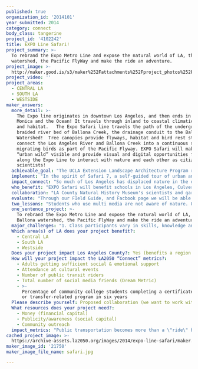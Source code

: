```yaml
---
published: true
organization_id: '2014101'
year_submitted: 2014
category: connect
body_class: tangerine
project_id: '4102242'
title: EXPO Line Safari!
project_summary: >-
  To rebrand the Expo Metro Line and expose the natural world of LA, the Ballona
  watershed, the Pacific FlyWay and make the ride an adventure.
project_image: >-
  http://maker.good.is/s3/maker%252Fattachments%252Fproject_photos%252Fimages%252F21750%252Fdisplay%252Fsafari.jpg=c570x385
project_video: ''
project_areas:
  - CENTRAL LA
  - SOUTH LA
  - WESTSIDE
maker_answers:
  more_detail: >-
    The Expo line originates in downtown Los Angeles, and then ends in Santa
    Monica and the Ocean! It travels through inland to coastal climatic zones,
    and habitat.   The Expo Safari line travels the path of the undergrounded
    braided river bed of Ballona Creek, the drainage conduit to the Ballona
    Watershed!  Tree canopies provide flyways, habitat and bird rest stops that
    connect the Los Angeles River and Ballona Creek into a continuous system for
    migrating birds as part of the Pacific Flyway. EXPO Safari will make the
    “urban wild” visible and provide visual and digital opportunities for riders
    along the Expo Line to interact with nature and each other as citizen
    scientists!
  achievable_goal: "The UCLA Extension Landscape Architecture Program recently completed the Green Alleys Project with Jefferson High School students, and have worked with the County of Los Angeles Department of Parks and Recreation on their regional park master plan. We recently completed working with the City of LA Bureau of Sanitation on applying and creating low impact development solutions along the Tujunga Wash, to reduce TMDL’s at tributaries to reduce the cumulative pollutants at confluences. All these projects were done within the timeframe of a quarter class.\r\n\r\nOur independent study class will cover three quarters and include our landscape architecture, design graphics, and interior design students working with LAUSD students, teachers and scientists. \r\n\r\nMetro grants are available to incorporate arts and sciences and we are in the process of applying as a match.\r\n\r\nThe UCLA Extension Landscape Architecture Program has met all deliverables and timelines within the last 4 years of service project classes."
  implement: "In the spirit of Safari 7, a self-guided tour of urban animal life along New York City’s No. 7 subway line, UCLA Extension Landscape Architecture Program proposes a natural/urban animal life safari along the Expo Line: Expo Safari! An ecological interpretation of Los Angeles while traveling on the Metro Expo Line.  UCLA Extension Landscape Architecture Students and instructors will work with Metro, the  Supervisorial Districts, the cities along the Expo line, the school systems, and other partners to create a natural trail experience of the EXPO Metro’s ride from city center to the sea.\r\n\r\nThe Once and Future Ballona Creek.\r\nThe Expo Safari line travels the path of the undergrounded braided river bed of Ballona Creek, the drainage conduit to the Ballona Watershed!  The Safari will explain the watershed, its importance, the history of urban development and the resulting filling and reduction of the Ballona Creek and its continuing importance and vibrancy, providing habitat and food for migratory birds. \r\n\r\nUrban wildlife is hidden and many creatures live underground, such as possums, rats, raccoons, moles, and snakes.  Subways and pipelines provide habitat for much of this subterranean wildlife.\r\n\r\nConnections to Exposition Park and the LA County Natural History Museum provide opportunities to explore the natural past of California, and the new Botanical Gardens have wonderful displays of California’s native plants, and ecosystems.\r\n\r\nTree canopies provide flyways, habitat and bird rest stops that connect the LAs River and Ballona Creek into a continuous system for migrating birds. Above ground are shorebirds, waterfowl, songbirds and raptors that feed, rest and winter in Southern California. Ducks, hawks, redwing blackbirds, as well as Canada geese, seagulls and snowy plovers are among the many species of birds that can be seen along Expo Safari as it passes through a portion of the Pacific Flyway.\r\n\r\nMaking the “urban wild” of LA visible provides opportunities for schools along the Metro Line to interact with nature. To encourage schools and students to participate, “Field Guides” will be developed and an “Expo Safari! Field Guide Book” (mobile app to be developed), containing information and images of the animals and habitat that are along the route and sections for the recording of animals seen and experienced.  The field guides will be uploaded to a Facebook page : “Field Work: Expo Safari!”, that will showcase citizen scientists discoveries."
  impact_connect: "So much of Los Angeles has displaced nature in the development of the metroplex.  There are many opportunities to show the layers of LA, the past, the underground or unseen, the other creatures that call Los Angeles home. Taking a transportation route and exposing the scenic and natural processes enriches the experiences of the riders, and the understanding of the natural world where we live. \r\n\r\nUsing the Safari, as an exploration, and creating field guides and citizen scientists who record nature and become aware of these interconnections is just one of the possibilities for the Expo Line “Safari”.  This UCLA Extension Landscape Architecture program will work with students, naturalists, artists and metro riders to create an extraordinary experience of nature along the Los Angeles Metro Expo Line.\r\n\r\nUpon implementation, the template could be applied to the other Metro lines: Gold (the Cornfields and LA River), Blue (Augustus F. Hawkins Park and LA Port), etc., creating a network of nature and transportation opportunities.\r\n"
  who_benefit: "EXPO Safari will benefit schools in Los Angeles, Culver City, and Santa Monica by providing a fun scientific expedition using public transportation and exposing these students to the natural process and nature in Los Angeles.\r\n\r\nEXPO Safari will increase ridership along the EXPO line, by weaving the Natural History Museum, Gardens, Ballona Creek, into the Safari experience and engaging riders to explore areas along the route.\r\n\r\nEXPO Safari will benefit the wildlife we share our space with, by creating an understanding of tree canopies, bird migration, the value of wildlife in our city.\r\n\r\nEXPO Safari has the potential to create future botanists, biologists, zoologists, park rangers, hikers and a citizenry that is excited to explore outside the confines of a train, to see more of the world, to learn more and to experience nature.\r\n\r\nEXPO Safari will benefit our Landscape Architecture students in understanding that design is a collaborative process.\r\n"
  collaboration: "LA County Natural History Museum's scientists and gardens create a synergy between the past and the present natural history of LA.\r\n\r\nWe will be working with Science teachers in the various schools along the route. Working together to create a curriculum that is vibrant with urban wildlife. Our Landscape Architecture program has worked with various schools in Los Angeles County on service projects and learning curriculum.\r\n\r\nMETRO is an essential partner in allowing signage and \r\n\r\nCritical factors\r\nIn our past collaboration, success has depended on: 1) strong  public outreach – on the ground level at the schools as well as at agencies; 2) clear understanding of timeline and abilities of students;  3) the ability to share our strengths and leverage partnerships and resources for students and our work.\r\n\r\n"
  evaluate: "Through our FIeld Guide, and Facbook page we will be able to track individual activity an reach.\r\n\r\nWe will provide evaluations for digital app and feedback so that we can monitor the free downloads and implement suggestions or improvements.\r\n\r\nThrough the school downloads, we will follow up at the end of the school year to gather information on the success and suggestions on improvements and other features."
  two_lessons: "Students who use multi media are not aware of nature. Using digital media we will create a digital program to engage our digital students in the nature of Los Angeles.\r\n\r\nMuch of the natural beauty of LA is undiscovered. Providing views and stories into other layers of LA through a mobile application and interpretive graphics at the Metro stations and on trains, and digital venues will create a better understanding and awareness of nature. \r\n\r\nThis model of success is fully documented in SAFARI 7, which was implemented in New York on the Queens Line #7. We are basing our templates on this successful model of education on transit through mobile apps and graphic displays."
  one_sentence_project: >-
    To rebrand the Expo Metro Line and expose the natural world of LA, the
    Ballona watershed, the Pacific FlyWay and make the ride an adventure.
  major_challenges: "1. Class participants vary in skills, knowledge and learning levels. We will provide outside assistance in areas where we have the need. This also provide more learning opportunities to our students and to LAUSD students and the community.\r\n\r\n2. Funding. We have been seeking funding for this endeavor over this year, but the EXPO Safari covers a broad area and LA2050 actually encourages the broad reach of this service project, thus providing funds for a regional nature experience."
  Which area(s) of LA does your project benefit?:
    - Central LA
    - South LA
    - Westside
  Does your project impact Los Angeles County?: Yes (benefits a region of LA County)
  How will your project impact the LA2050 “Connect” metrics?:
    - Adults getting sufficient social & emotional support
    - Attendance at cultural events
    - Number of public transit riders
    - Total number of social media friends (Dream Metric)
    - >-
      Percentage of community college students completing a certificate, degree,
      or transfer-related program in six years
  Please describe yourself: Proposed collaboration (we want to work with partners!)
  What resources does your project need?:
    - Money (financial capital)
    - Publicity/awareness (social capital)
    - Community outreach
  impact_metrics: "Public transportation becomes more than a \"ride\" by becoming an \"adventure\". The EXPO Safari is a cultural event, and will celebrate migration of birds, seasons of the year, and create a Facebook page that connects Angelenos to nature and each other.\r\n\r\nStudents in UCLA Extension Program receive a certificate that meets the education requirement to sit for licensure in the state of California."
cached_project_image: >-
  https://archive-assets.la2050.org/images/2014/expo-line-safari/maker.good.is/s3/maker%252Fattachments%252Fproject_photos%252Fimages%252F21750%252Fdisplay%252Fsafari.jpg=c570x385.jpg
maker_image_id: '21750'
maker_image_file_name: safari.jpg

---
```

